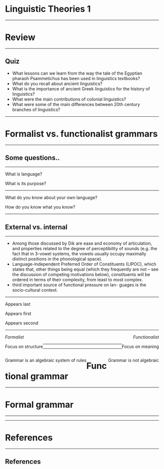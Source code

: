 

# Linguistic Theories 1

---

# Review

---

## Quiz

- What lessons can we learn from the way the tale of the Egyptian pharaoh Psammetichus has been used in linguistics textbooks?
- What do you recall about ancient linguistics?
- What is the importance of ancient Greek linguistics for the history of linguistics?
- What were the main contributions of colonial linguistics?
- What were some of the main differences between 20th century branches of linguistics?

---

# Formalist vs. functionalist grammars

---

## Some questions..

---

What is language?  

What is its purpose?

---

What do you know about your own language?  

How do you know what you know?

---

## External vs. internal 


---


-  Among those discussed by Dik are ease and economy of articulation, and properties related to the degree of perceptibility of sounds (e.g. the fact that in 3-vowel systems, the vowels usually occupy maximally distinct positions in the phonological space).
-  Language-Independent Preferred Order of Constituents (LIPOC), which states that, other things being equal (which they frequently are not – see the discussion of competing motivations below), constituents will be ordered in terms of their complexity, from least to most complex.
-  third important source of functional pressure on lan- guages is the socio-cultural context.


---


<p class="fragment" data-fragment-index="1">Appears last</p>
<p class="fragment" data-fragment-index="1">Appears first</p>
<p class="fragment" data-fragment-index="2">Appears second</p>


---



<em style="text-align: left; float: left;">Formalist</em>
<em style="text-align: right; float: right;">Functionalist</em>

												
<br>

<p class="fragment" data-fragment-index="1" style="text-align: left; float: left;">Focus on structure</p>

<p class="fragment" data-fragment-index="1" style="text-align: right; float: right;">Focus on meaning</p>

<p class="fragment" data-fragment-index="2" style="text-align: left; float: left;">Grammar is an algebraic system of rules</p>

<p class="fragment" data-fragment-index="2" style="text-align: right; float: right;">Grammar is not algebraic</p>
	



---



<div id = "left">


</div>



<div id = "right">


</div>




---

# Functional grammar

---

# Formal grammar

---



---


# References

---

## References


<div id = "refs">

